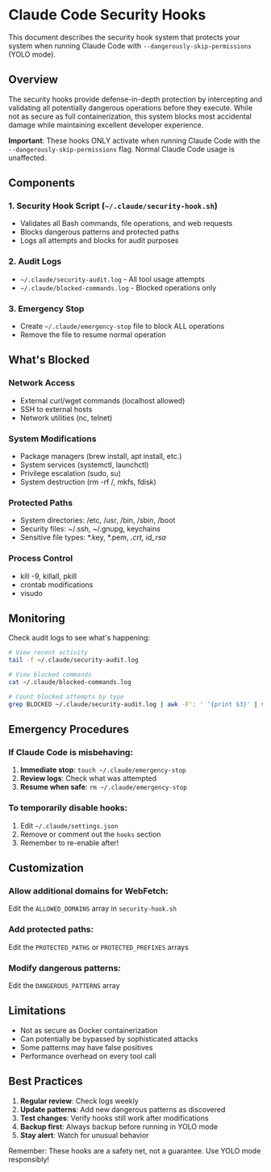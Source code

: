 # Claude Code Security Hooks

This document describes the security hook system that protects your system when running Claude Code with `--dangerously-skip-permissions` (YOLO mode).

## Overview

The security hooks provide defense-in-depth protection by intercepting and validating all potentially dangerous operations before they execute. While not as secure as full containerization, this system blocks most accidental damage while maintaining excellent developer experience.

**Important**: These hooks ONLY activate when running Claude Code with the `--dangerously-skip-permissions` flag. Normal Claude Code usage is unaffected.

## Components

### 1. Security Hook Script (`~/.claude/security-hook.sh`)
- Validates all Bash commands, file operations, and web requests
- Blocks dangerous patterns and protected paths
- Logs all attempts and blocks for audit purposes

### 2. Audit Logs
- `~/.claude/security-audit.log` - All tool usage attempts
- `~/.claude/blocked-commands.log` - Blocked operations only

### 3. Emergency Stop
- Create `~/.claude/emergency-stop` file to block ALL operations
- Remove the file to resume normal operation

## What's Blocked

### Network Access
- External curl/wget commands (localhost allowed)
- SSH to external hosts
- Network utilities (nc, telnet)

### System Modifications
- Package managers (brew install, apt install, etc.)
- System services (systemctl, launchctl)
- Privilege escalation (sudo, su)
- System destruction (rm -rf /, mkfs, fdisk)

### Protected Paths
- System directories: /etc, /usr, /bin, /sbin, /boot
- Security files: ~/.ssh, ~/.gnupg, keychains
- Sensitive file types: *.key, *.pem, *.crt, id_rsa*

### Process Control
- kill -9, killall, pkill
- crontab modifications
- visudo

## Monitoring

Check audit logs to see what's happening:
```bash
# View recent activity
tail -f ~/.claude/security-audit.log

# View blocked commands
cat ~/.claude/blocked-commands.log

# Count blocked attempts by type
grep BLOCKED ~/.claude/security-audit.log | awk -F': ' '{print $3}' | sort | uniq -c
```

## Emergency Procedures

### If Claude Code is misbehaving:
1. **Immediate stop**: `touch ~/.claude/emergency-stop`
2. **Review logs**: Check what was attempted
3. **Resume when safe**: `rm ~/.claude/emergency-stop`

### To temporarily disable hooks:
1. Edit `~/.claude/settings.json`
2. Remove or comment out the `hooks` section
3. Remember to re-enable after!

## Customization

### Allow additional domains for WebFetch:
Edit the `ALLOWED_DOMAINS` array in `security-hook.sh`

### Add protected paths:
Edit the `PROTECTED_PATHS` or `PROTECTED_PREFIXES` arrays

### Modify dangerous patterns:
Edit the `DANGEROUS_PATTERNS` array

## Limitations

- Not as secure as Docker containerization
- Can potentially be bypassed by sophisticated attacks
- Some patterns may have false positives
- Performance overhead on every tool call

## Best Practices

1. **Regular review**: Check logs weekly
2. **Update patterns**: Add new dangerous patterns as discovered
3. **Test changes**: Verify hooks still work after modifications
4. **Backup first**: Always backup before running in YOLO mode
5. **Stay alert**: Watch for unusual behavior

Remember: These hooks are a safety net, not a guarantee. Use YOLO mode responsibly!